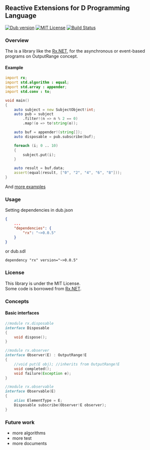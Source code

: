 ## Reactive Extensions for D Programming Language

[![Dub version](https://img.shields.io/dub/v/rx.svg)](https://code.dlang.org/packages/rx)
[![MIT License](http://img.shields.io/badge/license-MIT-blue.svg?style=flat)](http://img.shields.io/badge/license-MIT-blue.svg?style=flat)
[![Build Status](https://travis-ci.org/lempiji/rx.svg?branch=master)](https://travis-ci.org/lempiji/rx)

### Overview

The is a library like the [Rx.NET](https://github.com/Reactive-Extensions/Rx.NET), for the asynchronous or event-based programs on OutputRange concept.


#### Example

```d
import rx;
import std.algorithm : equal;
import std.array : appender;
import std.conv : to;

void main()
{
    auto subject = new SubjectObject!int;
    auto pub = subject
        .filter!(n => n % 2 == 0)
        .map!(o => to!string(o));

    auto buf = appender!(string[]);
    auto disposable = pub.subscribe(buf);

    foreach (i; 0 .. 10)
    {
        subject.put(i);
    }

    auto result = buf.data;
    assert(equal(result, ["0", "2", "4", "6", "8"]));
}
```

And [more examples](https://github.com/lempiji/rx/tree/master/examples)

### Usage
Setting dependencies in dub.json
```json
{
    ...
    "dependencies": {
        "rx": "~>0.0.5"
    }
}
```
or dub.sdl
```
dependency "rx" version="~>0.0.5"
```

### License

This library is under the MIT License.  
Some code is borrowed from [Rx.NET](https://github.com/Reactive-Extensions/Rx.NET).

### Concepts

#### Basic interfaces

```d
//module rx.disposable
interface Disposable
{
    void dispose();
}

//module rx.observer
interface Observer(E) : OutputRange!E
{
    //void put(E obj); //inherits from OutputRange!E
    void completed();
    void failure(Exception e);
}

//module rx.observable
interface Observable(E)
{
    alias ElementType = E;
    Disposable subscribe(Observer!E observer);
}
```

### Future work

- more algorithms
- more test
- more documents
